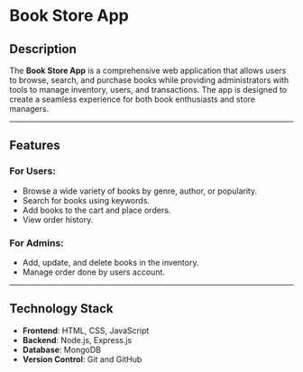 # Book Store App

## Description
The **Book Store App** is a comprehensive web application that allows users to browse, search, and purchase books while providing administrators with tools to manage inventory, users, and transactions. The app is designed to create a seamless experience for both book enthusiasts and store managers.

---

## Features

### For Users:
- Browse a wide variety of books by genre, author, or popularity.
- Search for books using keywords.
- Add books to the cart and place orders.
- View order history.

### For Admins:
- Add, update, and delete books in the inventory.
- Manage order done by users account.


---

## Technology Stack
- **Frontend**: HTML, CSS, JavaScript
- **Backend**: Node.js, Express.js
- **Database**: MongoDB
- **Version Control**: Git and GitHub
